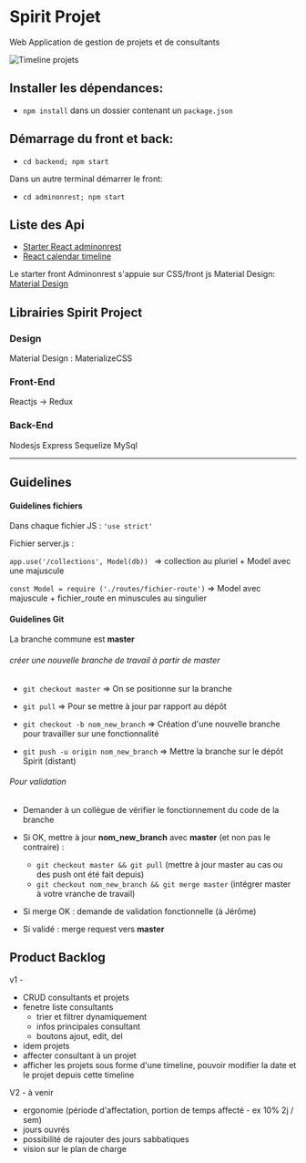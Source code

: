 # Spirit Projet

Web Application de gestion de projets et de consultants

![Timeline projets](https://git.altran.com/aso/Spirit/raw/V1/screenshot/timeline.png)

## Installer les dépendances:
+ `npm install` dans un dossier contenant un `package.json`

## Démarrage du front et back:
+ `cd backend; npm start`

Dans un autre terminal démarrer le front:
+ `cd adminonrest; npm start`

## Liste des Api 

+ [Starter React adminonrest](https://github.com/marmelab/admin-on-rest/blob/master/docs/Tutorial.md)
+ [React calendar timeline](https://www.npmjs.com/package/react-calendar-timeline)

Le starter front Adminonrest s'appuie sur CSS/front js Material Design:
[Material Design](https://material.io/guidelines/)

## Librairies Spirit Project

### Design
Material Design : MaterializeCSS

### Front-End
Reactjs → Redux

### Back-End
Nodesjs
Express
Sequelize
MySql
___

## Guidelines

#### Guidelines fichiers

Dans chaque fichier JS : `'use strict'`

Fichier server.js :

`app.use('/collections', Model(db)) ` => collection au pluriel + Model avec une majuscule

`const Model = require ('./routes/fichier-route')` => Model avec majuscule + fichier_route en minuscules au singulier

#### Guidelines Git

La branche commune est **master**

###### créer une nouvelle branche de travail à partir de master

+ `git checkout master` => On se positionne sur la branche

+ `git pull` => Pour se mettre à jour par rapport au dépôt

+ `git checkout -b nom_new_branch` => Création d'une nouvelle branche pour travailler sur une fonctionnalité

+ `git push -u origin nom_new_branch` => Mettre la branche sur le dépôt Spirit (distant)


###### Pour validation

+ Demander à un collègue de vérifier le fonctionnement du code de la branche

+ Si OK, mettre à jour **nom_new_branch** avec **master** (et non pas le contraire) : 
  - `git checkout master && git pull` (mettre à jour master au cas ou des push ont été fait depuis)
  - `git checkout nom_new_branch && git merge master` (intégrer master à votre vranche de travail)

+ Si merge OK : demande de validation fonctionnelle (à Jérôme)

+ Si validé : merge request vers **master**


## Product Backlog

v1 -

- CRUD consultants et projets
- fenetre liste consultants 
  - trier et filtrer dynamiquement
  - infos principales consultant
  - boutons ajout, edit, del
- idem projets
- affecter consultant à un projet
- afficher les projets sous forme d'une timeline, pouvoir modifier la date et le projet depuis cette timeline

V2 - à venir
  - ergonomie (période d'affectation, portion de temps affecté - ex 10% 2j / sem)
  - jours ouvrés
  - possibilité de rajouter des jours sabbatiques
- vision sur le plan de charge